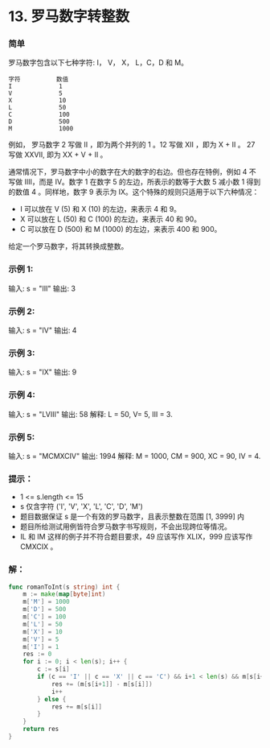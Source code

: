 # 13. 罗马数字转整数

### 简单

罗马数字包含以下七种字符: I， V， X， L，C，D 和 M。

    字符          数值
    I             1
    V             5
    X             10
    L             50
    C             100
    D             500
    M             1000

例如， 罗马数字 2 写做 II ，即为两个并列的 1 。12 写做 XII ，即为 X + II 。 27 写做  XXVII, 即为 XX + V + II 。

通常情况下，罗马数字中小的数字在大的数字的右边。但也存在特例，例如 4 不写做 IIII，而是 IV。数字 1 在数字 5 的左边，所表示的数等于大数 5 减小数 1 得到的数值 4 。同样地，数字 9 表示为 IX。这个特殊的规则只适用于以下六种情况：

- I 可以放在 V (5) 和 X (10) 的左边，来表示 4 和 9。
- X 可以放在 L (50) 和 C (100) 的左边，来表示 40 和 90。 
- C 可以放在 D (500) 和 M (1000) 的左边，来表示 400 和 900。

给定一个罗马数字，将其转换成整数。

### 示例 1:

输入: s = "III"
输出: 3

### 示例 2:

输入: s = "IV"
输出: 4

### 示例 3:

输入: s = "IX"
输出: 9

### 示例 4:

输入: s = "LVIII"
输出: 58
解释: L = 50, V= 5, III = 3.

### 示例 5:

输入: s = "MCMXCIV"
输出: 1994
解释: M = 1000, CM = 900, XC = 90, IV = 4.
 
### 提示：

- 1 <= s.length <= 15
- s 仅含字符 ('I', 'V', 'X', 'L', 'C', 'D', 'M')
- 题目数据保证 s 是一个有效的罗马数字，且表示整数在范围 [1, 3999] 内
- 题目所给测试用例皆符合罗马数字书写规则，不会出现跨位等情况。
- IL 和 IM 这样的例子并不符合题目要求，49 应该写作 XLIX，999 应该写作 CMXCIX 。

### 解：
```go
func romanToInt(s string) int {
	m := make(map[byte]int)
	m['M'] = 1000
	m['D'] = 500
	m['C'] = 100
	m['L'] = 50
	m['X'] = 10
	m['V'] = 5
	m['I'] = 1
	res := 0
	for i := 0; i < len(s); i++ {
		c := s[i]
		if (c == 'I' || c == 'X' || c == 'C') && i+1 < len(s) && m[s[i+1]] > m[s[i]] {
			res += (m[s[i+1]] - m[s[i]])
			i++
		} else {
			res += m[s[i]]
		}
	}
	return res
}
```